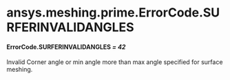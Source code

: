 # ansys.meshing.prime.ErrorCode.SURFERINVALIDANGLES



#### ErrorCode.SURFERINVALIDANGLES *= 42*

Invalid Corner angle or min angle more than max angle specified for surface meshing.

<!-- !! processed by numpydoc !! -->
